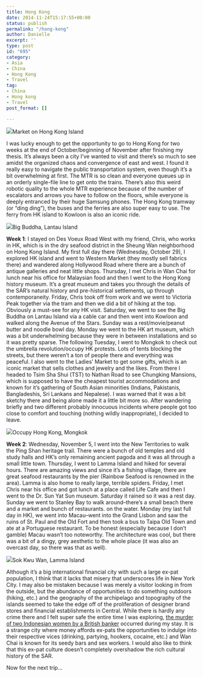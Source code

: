 ```yaml
---
title: Hong Kong
date: 2014-11-24T15:17:55+00:00
status: publish
permalink: "/hong-kong"
author: Danielle
excerpt: ''
type: post
id: "695"
category:
- Asia
- China
- Hong Kong
- Travel
tag:
- China
- Hong kong
- Travel
post_format: []

---
```

![](https://farm9.staticflickr.com/8626/15866265751_4a2e931185_z.jpg)Market on Hong Kong Island

I was lucky enough to get the opportunity to go to Hong Kong for two weeks at the end of October/beginning of November after finishing my thesis. It’s always been a city I’ve wanted to visit and there’s so much to see amidst the organized chaos and convergence of east and west. I found it really easy to navigate the public transportation system, even though it’s a bit overwhelming at first. The MTR is so clean and everyone queues up in an orderly single-file line to get onto the trains. There’s also this weird robotic quality to the whole MTR experience because of the number of escalators and arrows you have to follow on the floors, while everyone is deeply entranced by their huge Samsung phones. The Hong Kong tramway (or “ding ding”), the buses and the ferries are also super easy to use. The ferry from HK island to Kowloon is also an iconic ride.

  
![](https://farm9.staticflickr.com/8632/15682538307_051a77a7ee_z.jpg)Big Buddha, Lantau Island

**Week 1**: I stayed on Des Voeux Road West with my friend, Chris, who works in HK, which is in the dry seafood district in the Sheung Wan neighborhood on Hong Kong Island. My first full day there (Wednesday, October 29), I explored HK island and went to Western Market (they mostly sell fabrics there) and wandered along Hollywood Road where there are a bunch of antique galleries and neat little shops. Thursday, I met Chris in Wan Chai for lunch near his office for Malaysian food and then I went to the Hong Kong history museum. It’s a great museum and takes you through the details of the SAR’s natural history and pre-historical settlements, up through contemporaneity. Friday, Chris took off from work and we went to Victoria Peak together via the tram and then we did a bit of hiking at the top. Obviously a must-see for any HK visit. Saturday, we went to see the Big Buddha on Lantau Island via a cable car and then went into Kowloon and walked along the Avenue of the Stars. Sunday was a rest/movie/peanut butter and noodle bowl day. Monday we went to the HK art museum, which was a bit underwhelming because they were in between installations and so it was pretty sparse. The following Tuesday, I went to Mongkok to check out the umbrella revolution/occupy HK protests. Lots of tents blocking the streets, but there weren’t a ton of people there and everything was peaceful. I also went to the Ladies’ Market to get some gifts, which is an iconic market that sells clothes and jewelry and the likes. From there I headed to Tsim Sha Shui (TST) to Nathan Road to see Chungking Mansions, which is supposed to have the cheapest tourist accommodations and known for it’s gathering of South Asian minorities (Indians, Pakistanis, Bangladeshis, Sri Lankans and Nepalese). I was warned that it was a bit sketchy there and being alone made it a little bit more so. After wandering briefly and two different probably innocuous incidents where people got too close to comfort and touching (nothing wildly inappropriate), I decided to leave.

  
![](https://farm8.staticflickr.com/7558/15866361701_1800600836_z.jpg)Occupy Hong Kong, Mongkok

**Week 2**: Wednesday, November 5, I went into the New Territories to walk the Ping Shan heritage trail. There were a bunch of old temples and old study halls and HK’s only remaining ancient pagoda and it was all through a small little town. Thursday, I went to Lamma Island and hiked for several hours. There are amazing views and since it’s a fishing village, there are great seafood restaurants by the pier (Rainbow Seafood is renowned in the area). Lamma is also home to really large, terrible spiders. Friday, I met Chris near his office and got lunch at a place called Life Cafe and then I went to the Dr. Sun Yat Sun museum. Saturday it rained so it was a rest day. Sunday we went to Stanley Bay to walk around–there’s a small beach there and a market and bunch of restaurants. on the water. Monday (my last full day in HK), we went into Macau–went into the Grand Lisbon and saw the ruins of St. Paul and the Old Fort and then took a bus to Taipa Old Town and ate at a Portuguese restaurant. To be honest (especially because I don’t gamble) Macau wasn’t too noteworthy. The architecture was cool, but there was a bit of a dingy, grey aesthetic to the whole place (it was also an overcast day, so there was that as well).

  
![](https://farm9.staticflickr.com/8663/15681014850_de36a8aedf_z.jpg)Sok Kwu Wan, Lamma Island

Although it’s a big international financial city with such a large ex-pat population, I think that it lacks that misery that underscores life in New York City. I may also be mistaken because I was merely a visitor looking in from the outside, but the abundance of opportunities to do something outdoors (hiking, etc.) and the geography of the archipelago and topography of the islands seemed to take the edge off of the proliferation of designer brand stores and financial establishments in Central. While there is hardly any crime there and I felt super safe the entire time I was exploring, [the murder of two Indonesian women by a British banker](http://www.businessinsider.com/afp-grisly-hong-kong-murders-spark-banker-backlash-2014-11) occurred during my stay. It is a strange city where money affords ex-pats the opportunities to indulge into their respective vices (drinking, partying, hookers, cocaine, etc.) and Wan Chai is known for its seedy bars and sex workers. I would also like to think that this ex-pat culture doesn’t completely overshadow the rich cultural history of the SAR.

Now for the next trip…